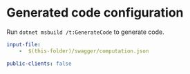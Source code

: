 # Generated code configuration

Run `dotnet msbuild /t:GenerateCode` to generate code.

``` yaml
input-file:
    -  $(this-folder)/swagger/computation.json

public-clients: false
```
